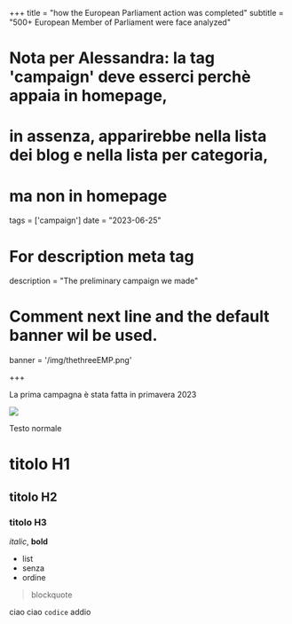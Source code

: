 +++
title = "how the European Parliament action was completed"
subtitle = "500+ European Member of Parliament were face analyzed"

# Nota per Alessandra: la tag 'campaign' deve esserci perchè appaia in homepage,
# in assenza, apparirebbe nella lista dei blog e nella lista per categoria,
# ma non in homepage
tags = ['campaign']
date = "2023-06-25"

# For description meta tag
description = "The preliminary campaign we made"

# Comment next line and the default banner wil be used.
banner = '/img/thethreeEMP.png'

+++

La prima campagna è stata fatta in primavera 2023


![](img/thethreeEMP.png)


Testo normale

# titolo H1

## titolo H2

### titolo H3


_italic_, **bold** 

* list
* senza
* ordine

> blockquote


ciao ciao `codice` addio 



